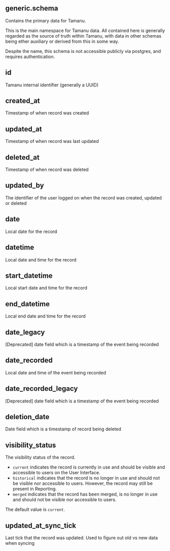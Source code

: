 ## generic.schema

Contains the primary data for Tamanu.

This is the main namespace for Tamanu data. All contained here is generally regarded as the source
of truth within Tamanu, with data in other schemas being ether auxiliary or derived from this in
some way.

Despite the name, this schema is not accessible publicly via postgres, and requires authentication.

## id

Tamanu internal identifier (generally a UUID)

## created_at

Timestamp of when record was created

## updated_at

Timestamp of when record was last updated

## deleted_at

Timestamp of when record was deleted

## updated_by

The identifier of the user logged on when the record was created, updated or deleted

## date

Local date for the record

## datetime

Local date and time for the record

## start_datetime

Local start date and time for the record

## end_datetime

Local end date and time for the record

## date_legacy

[Deprecated] date field which is a timestamp of the event being recorded

## date_recorded

Local date and time of the event being recorded

## date_recorded_legacy

[Deprecated] date field which is a timestamp of the event being recorded

## deletion_date

Date field which is a timestamp of record being deleted

## visibility_status

The visibility status of the record.

- `current` indicates the record is currently in use and should be visible and accessible to users
  on the User Interface.
- `historical` indicates that the record is no longer in use and should not be visible nor
  accessible to users. However, the record may still be present in Reporting.
- `merged` indicates that the record has been merged, is no longer in use and should not be visible
  nor accessible to users.

The default value is `current`.

## updated_at_sync_tick

Last tick that the record was updated. Used to figure out old vs new data when syncing

